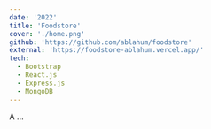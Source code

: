 ```yaml
---
date: '2022'
title: 'Foodstore'
cover: './home.png'
github: 'https://github.com/ablahum/foodstore'
external: 'https://foodstore-ablahum.vercel.app/'
tech:
  - Bootstrap
  - React.js
  - Express.js
  - MongoDB
---
```


A ...
